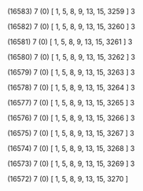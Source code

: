 (16583) 7 (0) [ 1, 5, 8, 9, 13, 15, 3259 ] 3 


(16582) 7 (0) [ 1, 5, 8, 9, 13, 15, 3260 ] 3 


(16581) 7 (0) [ 1, 5, 8, 9, 13, 15, 3261 ] 3 


(16580) 7 (0) [ 1, 5, 8, 9, 13, 15, 3262 ] 3 


(16579) 7 (0) [ 1, 5, 8, 9, 13, 15, 3263 ] 3 


(16578) 7 (0) [ 1, 5, 8, 9, 13, 15, 3264 ] 3 


(16577) 7 (0) [ 1, 5, 8, 9, 13, 15, 3265 ] 3 


(16576) 7 (0) [ 1, 5, 8, 9, 13, 15, 3266 ] 3 


(16575) 7 (0) [ 1, 5, 8, 9, 13, 15, 3267 ] 3 


(16574) 7 (0) [ 1, 5, 8, 9, 13, 15, 3268 ] 3 


(16573) 7 (0) [ 1, 5, 8, 9, 13, 15, 3269 ] 3 


(16572) 7 (0) [ 1, 5, 8, 9, 13, 15, 3270 ]  

